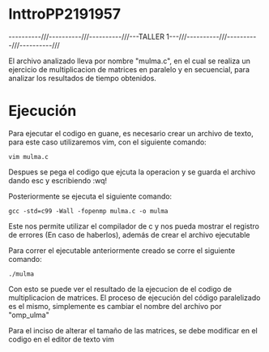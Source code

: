 # InttroPP2191957

----------///----------///----------///---TALLER 1---///----------///----------///----------///

El archivo analizado lleva por nombre "mulma.c", en el cual se realiza un ejercicio de multiplicacion de matrices en paralelo y en secuencial, para analizar los resultados de tiempo obtenidos.
# Ejecución

Para ejecutar el codigo en guane, es necesario crear un archivo de texto, para este caso utilizaremos vim, con el siguiente comando:

    vim mulma.c

Despues se pega el codigo que ejcuta la operacion y se guarda el archivo dando esc y escribiendo :wq!

Posteriormente se ejecuta el siguiente comando:

    gcc -std=c99 -Wall -fopenmp mulma.c -o mulma

Este nos permite utilizar el compilador de c y nos pueda mostrar el registro de errores (En caso de haberlos), además de crear el archivo ejecutable

Para correr el ejecutable anteriormente creado se corre el siguiente comando:

    ./mulma

Con esto se puede ver el resultado de la ejecucion de el codigo de multiplicacion de matrices.
El proceso de ejecución del código paralelizado es el mismo, simplemente es cambiar el nombre del archivo por "omp_ulma"

Para el inciso de alterar el tamaño de las matrices, se debe modificar en el codigo en el editor de texto vim

